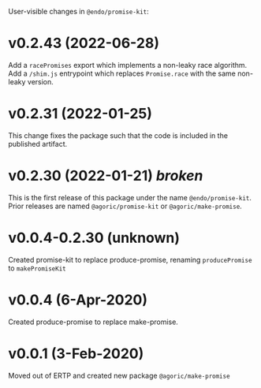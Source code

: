 User-visible changes in `@endo/promise-kit`:

# v0.2.43 (2022-06-28)

Add a `racePromises` export which implements a non-leaky race algorithm.
Add a `/shim.js` entrypoint which replaces `Promise.race` with the same non-leaky version.

# v0.2.31 (2022-01-25)

This change fixes the package such that the code is included in the published
artifact.

# v0.2.30 (2022-01-21) *broken*

This is the first release of this package under the name `@endo/promise-kit`.
Prior releases are named `@agoric/promise-kit` or `@agoric/make-promise`.

# v0.0.4-0.2.30 (unknown)

Created promise-kit to replace produce-promise, renaming `producePromise` to `makePromiseKit`

# v0.0.4 (6-Apr-2020)

Created produce-promise to replace make-promise.

# v0.0.1 (3-Feb-2020)

Moved out of ERTP and created new package `@agoric/make-promise`
